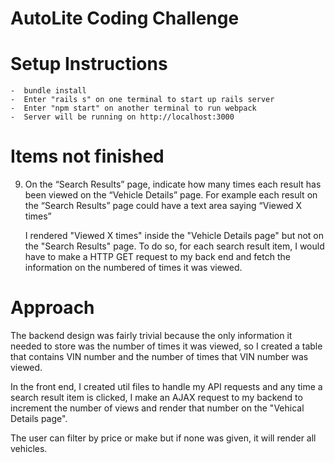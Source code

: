 # AutoLite Coding Challenge

# Setup Instructions
    -  bundle install 
    -  Enter "rails s" on one terminal to start up rails server
    -  Enter "npm start" on another terminal to run webpack
    -  Server will be running on http://localhost:3000

# Items not finished
9. On the “Search Results” page, indicate how many times each result has been viewed on the “Vehicle Details” page. For example each result on the  “Search Results” page could have a text area saying “Viewed X times”

    I rendered "Viewed X times" inside the "Vehicle Details page" but not on the "Search Results" page. To do so, for each search result item, I would have to make a HTTP GET request to my back end and fetch the information on the numbered of times it was viewed.

# Approach
The backend design was fairly trivial because the only information it needed to store was the number of times it was viewed, so I created a table that contains VIN number and the number of times that VIN number was viewed.

In the front end, I created util files to handle my API requests and any time a search result item is clicked, I make an AJAX request to my backend to increment the number of views and render that number on the "Vehical Details page".

The user can filter by price or make but if none was given, it will render all vehicles.